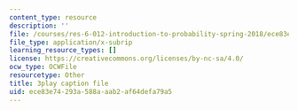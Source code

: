 ```yaml
---
content_type: resource
description: ''
file: /courses/res-6-012-introduction-to-probability-spring-2018/ece83e74293a588aaab2af64defa79a5_sSWHT2kbkvc.vtt
file_type: application/x-subrip
learning_resource_types: []
license: https://creativecommons.org/licenses/by-nc-sa/4.0/
ocw_type: OCWFile
resourcetype: Other
title: 3play caption file
uid: ece83e74-293a-588a-aab2-af64defa79a5
---
```

